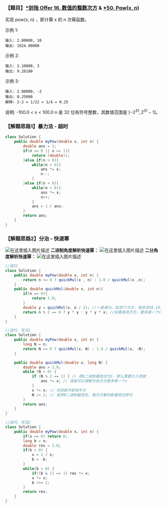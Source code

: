 ### 【题目】[*剑指 Offer 16. 数值的整数次方](https://leetcode-cn.com/problems/shu-zhi-de-zheng-shu-ci-fang-lcof/) & [*50. Pow(x, n)](https://leetcode-cn.com/problems/powx-n/)
实现 pow(x, n) ，即计算 x 的 n 次幂函数。

示例 1:
	
	输入: 2.00000, 10
	输出: 1024.00000
示例 2:

	输入: 2.10000, 3
	输出: 9.26100
示例 3:
	
	输入: 2.00000, -2
	输出: 0.25000
	解释: 2-2 = 1/22 = 1/4 = 0.25

说明:
-100.0 < x < 100.0
n 是 32 位有符号整数，其数值范围是 $[−2^{31},  2^{31} − 1]$。

### 【解题思路1】暴力法 - 超时

```java
class Solution {
    public double myPow(double x, int n) {
        double ans = 1;
        if(n == 0 || x == 1){
            return (double)1;
        }else if(n > 0){
            while(n > 0){
                ans *= x;
                n--;
            }
        }else if(n < 0){
            while(n < 0){
                ans *= x;
                n++;
            }
            ans = 1 / ans;
        }
        return ans;
    }
}
```

### 【解题思路2】分治 - 快速幂
![在这里插入图片描述](https://img-blog.csdnimg.cn/2020051114304958.png?x-oss-process=image/watermark,type_ZmFuZ3poZW5naGVpdGk,shadow_10,text_aHR0cHM6Ly9ibG9nLmNzZG4ubmV0L1h1bkNpeQ==,size_16,color_FFFFFF,t_70)
**二进制角度解析快速幂：**
![在这里插入图片描述](https://img-blog.csdnimg.cn/20200914130827441.png?x-oss-process=image/watermark,type_ZmFuZ3poZW5naGVpdGk,shadow_10,text_aHR0cHM6Ly9ibG9nLmNzZG4ubmV0L1h1bkNpeQ==,size_16,color_FFFFFF,t_70#pic_center)
**二分角度解析快速幂：**
![在这里插入图片描述](https://img-blog.csdnimg.cn/20200914130833627.png?x-oss-process=image/watermark,type_ZmFuZ3poZW5naGVpdGk,shadow_10,text_aHR0cHM6Ly9ibG9nLmNzZG4ubmV0L1h1bkNpeQ==,size_16,color_FFFFFF,t_70#pic_center)

```java
//递归
class Solution {
    public double myPow(double x, int n) {
        return n >= 0 ? quickMul(x , n) : 1.0 / quickMul(x ,n);
    }
    public double quickMul(double x, int n){
        if(n == 0){
            return 1.0;
        }
        double y = quickMul(x, n / 2); //一直递归，如求77次方，依序求38,19,9,4,2,1次方
        return n % 2 == 0 ? y * y : y * y * x; //如果是奇次方，要多乘一个x，如4次方平方后再乘x得到9次方
    }
}
```

```java
//迭代，写法1
class Solution {
    public double myPow(double x, int n) {
        long N = n;
        return N >= 0 ? quickMul(x, N) : 1.0 / quickMul(x, -N);
    }

    public double quickMul(double x, long N) {
        double ans = 1.0;
        while (N > 0) {
            if (N % 2 == 1) { // 若N二进制最低位为1，那么需要计入贡献
                ans *= x; // 或者可以理解为奇次方要多乘一个x
            }
            x *= x; // 将贡献不断地平方
            N /= 2; // 舍弃N二进制最低位，每次只要判断最低位即可
        }
        return ans;
    }
}
```

```java
//迭代，写法2
class Solution {
    public double myPow(double x, int n) {
        if(x == 0) return 0;
        long b = n;
        double res = 1.0;
        if(b < 0) {
            x = 1 / x;
            b = -b;
        }
        while(b > 0) {
            if((b & 1) == 1) res *= x;
            x *= x;
            b >>= 1;
        }
        return res;
    }
}
```